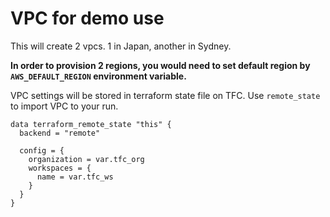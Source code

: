 # VPC for demo use

This will create 2 vpcs. 
1 in Japan, another in Sydney.


**In order to provision 2 regions, you would need to set default region by `AWS_DEFAULT_REGION` environment variable.**


VPC settings will be stored in terraform state file on TFC.
Use `remote_state` to import VPC to your run.

```HCL
data terraform_remote_state "this" {
  backend = "remote"

  config = {
    organization = var.tfc_org
    workspaces = {
      name = var.tfc_ws
    }
  }
}
```

